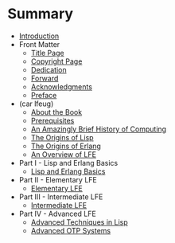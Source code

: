 # Summary

* [Introduction](README.md)
* Front Matter
   * [Title Page](fm/title-page.md)
   * [Copyright Page](fm/copyright.md)
   * [Dedication](fm/dedication.md)
   * [Forward](fm/forward.md)
   * [Acknowledgments](fm/acknowledgments.md)
   * [Preface](README.md)
* (car lfeug)
   * [About the Book](intro/about.md)
   * [Prerequisites](intro/prereq.md)
   * [An Amazingly Brief History of Computing](intro/computing-history.md)
   * [The Origins of Lisp](intro/lisp-history.md)
   * [The Origins of Erlang](intro/erlang-history.md)
   * [An Overview of LFE](intro/lfe-overview.md)
* Part I - Lisp and Erlang Basics
   * [Lisp and Erlang Basics](p1/lisp-erlang-basics.md)
* Part II - Elementary LFE
   * [Elementary LFE](p2/lfe-elemnts.md)
* Part III - Intermediate LFE
   * [Intermediate LFE](p3/intermed-lfe.md)
* Part IV - Advanced LFE
   * [Advanced Techniques in Lisp](p4/advanced-lfe.md)
   * [Advanced OTP Systems](p4/advanced-otp.md)

